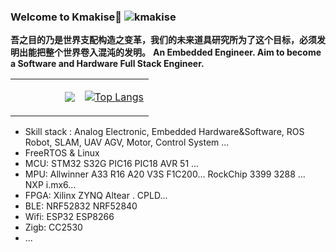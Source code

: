 ### Welcome to Kmakise🍙  <img src="https://komarev.com/ghpvc/?username=kmakise" alt="kmakise" />  
**吾之目的乃是世界支配构造之变革，我们的未来道具研究所为了这个目标，必须发明出能把整个世界卷入混沌的发明。**
**An Embedded Engineer. Aim to become a Software and Hardware Full Stack Engineer.**

<table>
<tr>
<td style = "width: 50%;">
<img align="right" src="https://github-readme-stats.vercel.app/api?username=kmakise&show_icons=true&icon_color=CE1D2D&text_color=718096&bg_color=ffffff&hide_title=true" />  

</td>
<td style = "width: 50%;">

[![Top Langs](https://github-readme-stats.vercel.app/api/top-langs/?username=kmakise&count_private=true&include_all_commits=true&hide_border=true&layout=compact)](http://apex.linn.top/)

</td>

</table>  

* Skill stack : Analog Electronic, Embedded Hardware&Software, ROS Robot, SLAM, UAV AGV, Motor, Control System ...
* FreeRTOS & Linux
* MCU:  STM32 S32G PIC16 PIC18 AVR 51 ... 
* MPU:  Allwinner A33 R16 A20 V3S F1C200... RockChip 3399 3288 ... NXP i.mx6...
* FPGA: Xilinx ZYNQ Altear . CPLD...
* BLE:  NRF52832 NRF52840
* Wifi: ESP32 ESP8266
* Zigb: CC2530 
* ...
